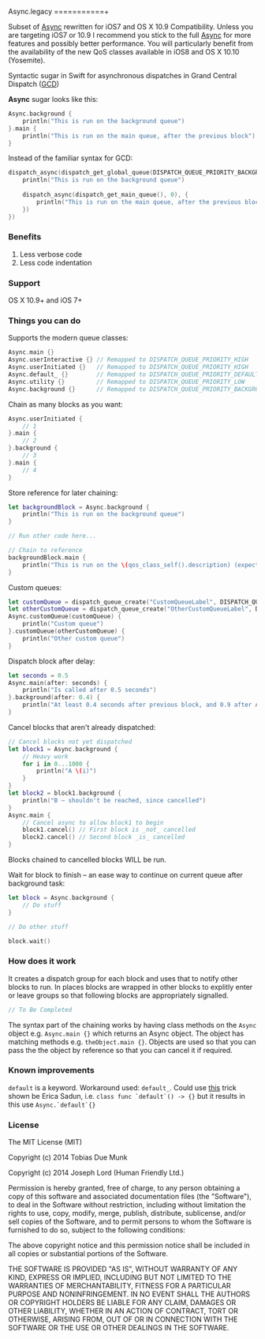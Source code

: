 Async.legacy
===========+

Subset of [Async]( https://github.com/duemunk/Async) rewritten for iOS7 and OS X 10.9 Compatibility. Unless you are targeting iOS7 or 10.9 I recommend you stick to the full [Async]( https://github.com/duemunk/Async) for more features and possibly better performance. You will particularly benefit from the availability of the new QoS classes available in iOS8 and OS X 10.10 (Yosemite).

Syntactic sugar in Swift for asynchronous dispatches in Grand Central Dispatch ([GCD](https://developer.apple.com/library/prerelease/ios/documentation/Performance/Reference/GCD_libdispatch_Ref/index.html))

**Async** sugar looks like this:
```swift
Async.background {
	println("This is run on the background queue")
}.main {
	println("This is run on the main queue, after the previous block")
}
```

Instead of the familiar syntax for GCD:
```swift
dispatch_async(dispatch_get_global_queue(DISPATCH_QUEUE_PRIORITY_BACKGROUND, 0), {
	println("This is run on the background queue")
	
	dispatch_async(dispatch_get_main_queue(), 0), {
		println("This is run on the main queue, after the previous block")
	})
})
```



### Benefits
1. Less verbose code
2. Less code indentation

### Support
OS X 10.9+ and iOS 7+

### Things you can do
Supports the modern queue classes:
```swift
Async.main {}
Async.userInteractive {} // Remapped to DISPATCH_QUEUE_PRIORITY_HIGH
Async.userInitiated {}   // Remapped to DISPATCH_QUEUE_PRIORITY_HIGH
Async.default_ {}        // Remapped to DISPATCH_QUEUE_PRIORITY_DEFAULT 
Async.utility {}         // Remapped to DISPATCH_QUEUE_PRIORITY_LOW
Async.background {}      // Remapped to DISPATCH_QUEUE_PRIORITY_BACKGROUND
```

Chain as many blocks as you want:
```swift
Async.userInitiated {
	// 1
}.main {
	// 2
}.background {
	// 3
}.main {
	// 4
}
```

Store reference for later chaining:
```swift
let backgroundBlock = Async.background {
	println("This is run on the background queue")
}

// Run other code here...

// Chain to reference
backgroundBlock.main {
	println("This is run on the \(qos_class_self().description) (expected \(qos_class_main().description)), after the previous block")
}
```

Custom queues:
```swift
let customQueue = dispatch_queue_create("CustomQueueLabel", DISPATCH_QUEUE_CONCURRENT)
let otherCustomQueue = dispatch_queue_create("OtherCustomQueueLabel", DISPATCH_QUEUE_CONCURRENT)
Async.customQueue(customQueue) {
	println("Custom queue")
}.customQueue(otherCustomQueue) {
	println("Other custom queue")
}
```

Dispatch block after delay:
```swift
let seconds = 0.5
Async.main(after: seconds) {
	println("Is called after 0.5 seconds")
}.background(after: 0.4) {
	println("At least 0.4 seconds after previous block, and 0.9 after Async code is called")
}
```

Cancel blocks that aren't already dispatched: 
```swift
// Cancel blocks not yet dispatched
let block1 = Async.background {
	// Heavy work
	for i in 0...1000 {
		println("A \(i)")
	}
}
let block2 = block1.background {
	println("B – shouldn't be reached, since cancelled")
}
Async.main { 
	// Cancel async to allow block1 to begin
	block1.cancel() // First block is _not_ cancelled
	block2.cancel() // Second block _is_ cancelled
}
```
Blocks chained to cancelled blocks WILL be run.

Wait for block to finish – an ease way to continue on current queue after background task:
```swift
let block = Async.background {
	// Do stuff
}

// Do other stuff

block.wait()
```

### How does it work
It creates a dispatch group for each block and uses that to notify other blocks to run. In places blocks are wrapped in other blocks to explitly enter or leave groups so that following blocks are appropriately signalled.
```swift
// To Be Completed
```
The syntax part of the chaining works by having class methods on the `Async` object e.g. `Async.main {}` which returns an Async object. The object has matching methods e.g. `theObject.main {}`. Objects are used so that you can pass the the object by reference so that you can cancel it if required.

### Known improvements
```default``` is a keyword. Workaround used: ```default_```. Could use [this](http://ericasadun.com/2014/08/21/swift-when-cocoa-and-swift-collide/) trick shown be Erica Sadun, i.e. ```class func `default`() -> {}``` but it results in this use ```Async.`default`{}```

### License
The MIT License (MIT)

Copyright (c) 2014 Tobias Due Munk

Copyright (c) 2014 Joseph Lord (Human Friendly Ltd.)

Permission is hereby granted, free of charge, to any person obtaining a copy of
this software and associated documentation files (the "Software"), to deal in
the Software without restriction, including without limitation the rights to
use, copy, modify, merge, publish, distribute, sublicense, and/or sell copies of
the Software, and to permit persons to whom the Software is furnished to do so,
subject to the following conditions:

The above copyright notice and this permission notice shall be included in all
copies or substantial portions of the Software.

THE SOFTWARE IS PROVIDED "AS IS", WITHOUT WARRANTY OF ANY KIND, EXPRESS OR
IMPLIED, INCLUDING BUT NOT LIMITED TO THE WARRANTIES OF MERCHANTABILITY, FITNESS
FOR A PARTICULAR PURPOSE AND NONINFRINGEMENT. IN NO EVENT SHALL THE AUTHORS OR
COPYRIGHT HOLDERS BE LIABLE FOR ANY CLAIM, DAMAGES OR OTHER LIABILITY, WHETHER
IN AN ACTION OF CONTRACT, TORT OR OTHERWISE, ARISING FROM, OUT OF OR IN
CONNECTION WITH THE SOFTWARE OR THE USE OR OTHER DEALINGS IN THE SOFTWARE.
